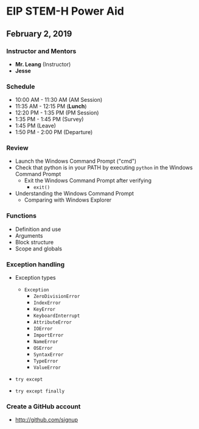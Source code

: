 # EIP STEM-H Power Aid
## February 2, 2019

### Instructor and Mentors

*  **Mr. Leang** (Instructor) 
*  **Jesse**

### Schedule

*  10:00 AM - 11:30 AM (AM Session)
*  11:35 AM - 12:15 PM (**Lunch**)
*  12:20 PM - 1:35 PM (PM Session)
*  1:35 PM - 1:45 PM (Survey)
*  1:45 PM (Leave)
*  1:50 PM - 2:00 PM (Departure)

### Review

  *  Launch the Windows Command Prompt ("cmd")
  *  Check that python is in your PATH by executing `python` in the Windows Command Prompt
     *  Exit the Windows Command Prompt after verifying
         * `exit()`
  *  Understanding the Windows Command Prompt
     *  Comparing with Windows Explorer

### Functions

  *  Definition and use
  *  Arguments
  *  Block structure
  *  Scope and globals
  
### Exception handling
 
  *  Exception types
      *  `Exception`
          *  `ZeroDivisionError`
          *  `IndexError`
          *  `KeyError`
          *  `KeyboardInterrupt`
          *  `AttributeError`
          *  `IOError`
          *  `ImportError`
          *  `NameError`
          *  `OSError`
          *  `SyntaxError`
          *  `TypeError`
          *  `ValueError`
          
  *  `try except`
  *  `try except finally`

### Create a GitHub account
  *  http://github.com/signup
